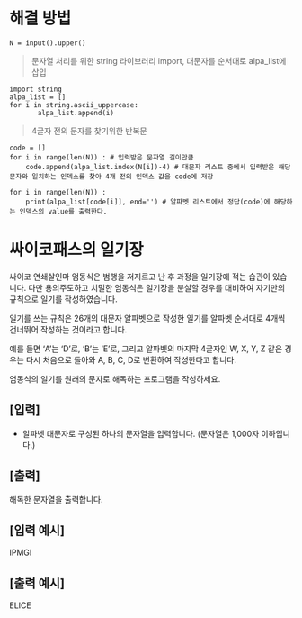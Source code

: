 # 해결 방법
```
N = input().upper()
```

> 문자열 처리를 위한 string 라이브러리 import, 대문자를 순서대로 alpa_list에 삽입
```
import string
alpa_list = []
for i in string.ascii_uppercase: 
       alpa_list.append(i)
```

> 4글자 전의 문자를 찾기위한 반복문
```
code = []
for i in range(len(N)) : # 입력받은 문자열 길이만큼
    code.append(alpa_list.index(N[i])-4) # 대문자 리스트 중에서 입력받은 해당 문자와 일치하는 인덱스를 찾아 4개 전의 인덱스 값을 code에 저장
    
for i in range(len(N)) :
    print(alpa_list[code[i]], end='') # 알파벳 리스트에서 정답(code)에 해당하는 인덱스의 value를 출력한다.
```



# 싸이코패스의 일기장

싸이코 연쇄살인마 엄동식은 범행을 저지르고 난 후 과정을 일기장에 적는 습관이 있습니다.
다만 용의주도하고 치밀한 엄동식은 일기장을 분실할 경우를 대비하여 자기만의 규칙으로 일기를 작성하였습니다.

일기를 쓰는 규칙은 26개의 대문자 알파벳으로 작성한 일기를 알파벳 순서대로 4개씩 건너뛰어 작성하는 것이라고 합니다.

예를 들면 ‘A’는 ‘D’로, ‘B’는 ‘E’로, 그리고 알파벳의 마지막 4글자인 W, X, Y, Z 같은 경우는 다시 처음으로 돌아와 A, B, C, D로 변환하여 작성한다고 합니다.

엄동식의 일기를 원래의 문자로 해독하는 프로그램을 작성하세요.

## [입력]
- 알파벳 대문자로 구성된 하나의 문자열을 입력합니다. (문자열은 1,000자 이하입니다.)

## [출력]
해독한 문자열을 출력합니다.

## [입력 예시]
IPMGI

## [출력 예시]
ELICE